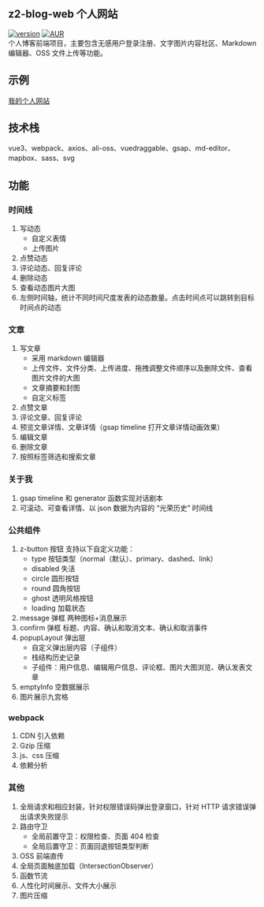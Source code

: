 ## z2-blog-web 个人网站
[![version](https://img.shields.io/badge/-v1.0-f15642)](https://github.com/z2devil/z2-blog-web/) [![AUR](https://img.shields.io/badge/license-Apache%20License%202.0-blue.svg)](https://github.com/z2devil/z2-blog-web/blob/main/LICENSE)
</br>个人博客前端项目，主要包含无感用户登录注册、文字图片内容社区、Markdown 编辑器、OSS 文件上传等功能。

## 示例
[我的个人网站](https://z2devil.cn?_blank)

## 技术栈
vue3、webpack、axios、ali-oss、vuedraggable、gsap、md-editor、mapbox、sass、svg

## 功能

### 时间线
1. 写动态
    * 自定义表情
    * 上传图片
2. 点赞动态
3. 评论动态、回复评论
4. 删除动态
5. 查看动态图片大图
6. 左侧时间轴，统计不同时间尺度发表的动态数量。点击时间点可以跳转到目标时间点的动态

### 文章
1. 写文章
    * 采用 markdown 编辑器
    * 上传文件、文件分类、上传进度、拖拽调整文件顺序以及删除文件、查看图片文件的大图
    * 文章摘要和封图
    * 自定义标签
2. 点赞文章
3. 评论文章、回复评论
4. 预览文章详情、文章详情（gsap timeline 打开文章详情动画效果）
5. 编辑文章
6. 删除文章
7. 按照标签筛选和搜索文章

### 关于我
1. gsap timeline 和 generator 函数实现对话剧本
2. 可滚动、可查看详情、以 json 数据为内容的 “光荣历史” 时间线

### 公共组件
1. z-button 按钮
    支持以下自定义功能：
    * type 按钮类型（normal（默认）、primary、dashed、link）
    * disabled 失活
    * circle 圆形按钮
    * round 圆角按钮
    * ghost 透明风格按钮
    * loading 加载状态
2. message 弹框
    两种图标+消息展示
3. confirm 弹框
    标题、内容、确认和取消文本、确认和取消事件
4. popupLayout 弹出层
    * 自定义弹出层内容（子组件）
    * 栈结构历史记录
    * 子组件：用户信息、编辑用户信息、评论框、图片大图浏览、确认发表文章
5. emptyInfo 空数据展示
6. 图片展示九宫格

### webpack
1. CDN 引入依赖
2. Gzip 压缩
3. js、css 压缩
4. 依赖分析

### 其他
1. 全局请求和相应封装，针对权限错误码弹出登录窗口，针对 HTTP 请求错误弹出请求失败提示
2. 路由守卫
    * 全局前置守卫：权限检查、页面 404 检查
    * 全局后置守卫：页面回退按钮类型判断
3. OSS 前端直传
4. 全局页面触底加载（IntersectionObserver）
5. 函数节流
6. 人性化时间展示、文件大小展示
7. 图片压缩

